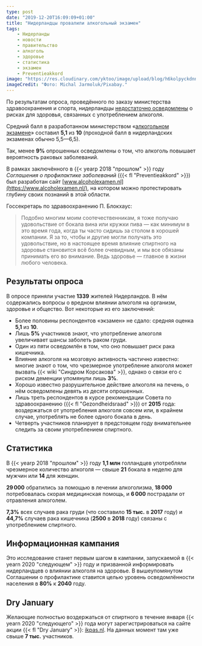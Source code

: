 ```yaml
---
type: post
date: "2019-12-20T16:09:09+01:00"
title: "Нидерландцы провалили алкогольный экзамен"
tags:
    - Нидерланды
    - новости
    - правительство
    - алкоголь
    - здоровье
    - статистика
    - экзамен
    - Preventieakkord
image: "https://res.cloudinary.com/yktoo/image/upload/blog/h6kolpyckdnnsf3exr0e.jpg"
imageCredit: "Фото: Michal Jarmoluk/Pixabay."
---
```


По результатам опроса, проведённого по заказу министерства здравоохранения и спорта, нидерландцы [недостаточно осведомлены](https://www.rijksoverheid.nl/ministeries/ministerie-van-volksgezondheid-welzijn-en-sport/nieuws/2019/12/20/nederland-zakt-voor-alcoholexamen) о рисках для здоровья, связанных с употреблением алкоголя.

Средний балл в разработанном министерством «[алкогольном экзамене](https://www.alcoholexamen.nl/)» составил **5,1** из **10** (проходной балл в нидерландских экзаменах обычно 5,5—6,5).

<!--more-->

Так, менее **9%** опрошенных осведомлены о том, что алкоголь повышает вероятность раковых заболеваний. 

В рамках заключённого в {{< yearp 2018 "прошлом" >}} году *Соглашения о профилактике заболеваний* ({{< fl "Preventieakkord" >}}) был разработан сайт [www.alcoholexamen.nl](https://www.alcoholexamen.nl/), на котором можно протестировать глубину своих познаний в этой области.

Госсекретарь по здравоохранению П. Блокхаус:

> Подобно многим моим соотечественникам, я тоже получаю удовольствие от бокала вина или кружки пива — как минимум в это время года, когда ты часто сидишь за столом в хорошей компании. Я за то, чтобы и другие могли получать это удовольствие, но в настоящее время влияние спиртного на здоровье становится всё более очевидным, и мы все обязаны принимать его во внимание. Ведь здоровье — главное в жизни любого человека.

## Результаты опроса

В опросе приняли участие **1339** жителей Нидерландов. В нём содержались вопросы о вредном влиянии алкоголя на организм, здоровье и общество. Вот некоторые из его заключений:

* Более половины респондентов «экзамен» не сдало: средняя оценка **5,1** из **10**.
* Лишь **5%** участников знают, что употребление алкоголя увеличивает шансы заболеть раком груди.
* Один из пяти осведомлён в том, что оно повышает риск рака кишечника.
* Влияние алкоголя на мозговую активность частично известно: многие знают о том, что чрезмерное употребление алкоголя может вызвать {{< wiki "Синдром Корсакова" >}}, однако о связи его с риском деменции упомянули лишь **3%**.
* Хорошо известно разрушительное действие алкоголя на печень, о нём осведомлены девять из десяти опрошенных.
* Лишь треть респондентов в курсе рекомендации Совета по здравоохранению ({{< fl "Gezondheidsraad" >}}) от **2015** года: воздержаться от употребления алкоголя совсем или, в крайнем случае, употреблять не более одного бокала в день.
* Четверть участников планирует в предстоящем году внимательнее следить за своим употреблением спиртного.

## Статистика

В {{< yearp 2018 "прошлом" >}} году **1,1 млн** голландцев употребляли чрезмерное количество алкоголя — свыше **21** бокала в неделю для мужчин или **14** для женщин.

**29 000** обратились за помощью в лечении алкоголизма, **18 000** потребовалась скорая медицинская помощь, и **6 000** пострадали от отравления алкоголем.

**7,3%** всех случаев рака груди (что составило **15 тыс.** в **2017** году) и **44,7%** случаев рака кишечника (**2500** в **2018** году) связаны с употреблением спиртного.

## Информационная кампания

Это исследование станет первым шагом в кампании, запускаемой в {{< yearn 2020 "следующем" >}} году и призванной информировать нидерландцев о влиянии алкоголя на здоровье. В вышеупомянутом Соглашении о профилактике ставится целью уровень осведомлённости населения в **80%** к **2040** году.

## Dry January

Желающие полностью воздержаться от спиртного в течение января {{< yearn 2020 "следующего" >}} года могут зарегистрироваться на сайте акции {{< fl "Dry January" >}}: [ikpas.nl](https://ikpas.nl/). На данных момент там уже свыше **7 тыс.** участников.
